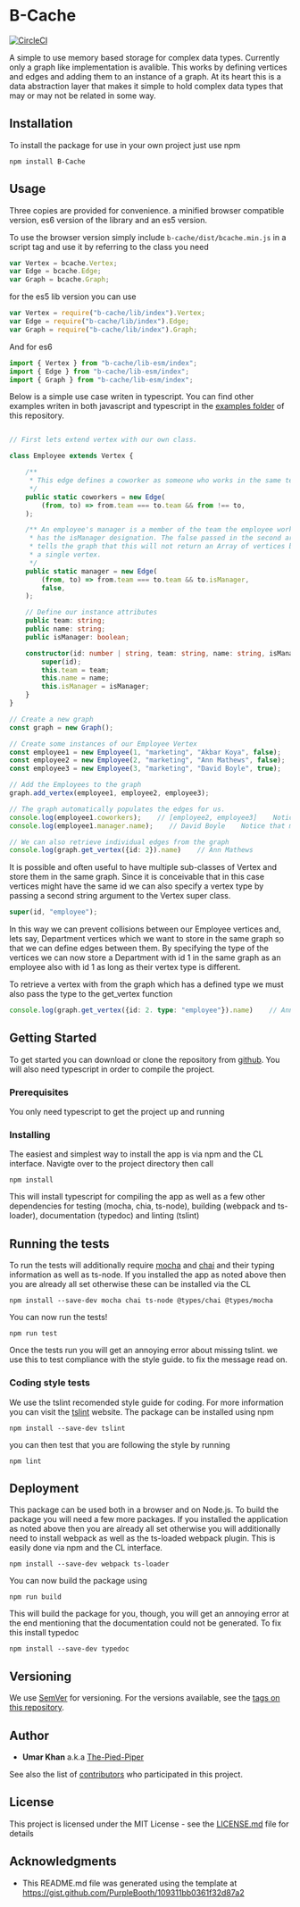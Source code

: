 # B-Cache

[![CircleCI](https://circleci.com/gh/The-Pied-Piper/B-Cache.svg?style=svg)](https://circleci.com/gh/The-Pied-Piper/B-Cache)

A simple to use memory based storage for complex data types. Currently only a graph like implementation is avalible. This works by defining vertices and edges and adding them to an instance of a graph. At its heart this is a data abstraction layer that makes it simple to hold complex data types that may or may not be related in some way.

## Installation

To install the package for use in your own project just use npm
```
npm install B-Cache
```

## Usage

Three copies are provided for convenience. a minified browser compatible version, es6 version of the library and an es5 version.

To use the browser version simply include `b-cache/dist/bcache.min.js` in a script tag and use it by referring to the class you need
```javascript
var Vertex = bcache.Vertex;
var Edge = bcache.Edge;
var Graph = bcache.Graph;
```

for the es5 lib version you can use
```javascript
var Vertex = require("b-cache/lib/index").Vertex;
var Edge = require("b-cache/lib/index").Edge;
var Graph = require("b-cache/lib/index").Graph;
```

And for es6
```javascript
import { Vertex } from "b-cache/lib-esm/index";
import { Edge } from "b-cache/lib-esm/index";
import { Graph } from "b-cache/lib-esm/index";
```

Below is a simple use case writen in typescript. You can find other examples writen in both javascript and typescript in the [examples folder](https://github.com/The-Pied-Piper/B-Cache/tree/master/examples) of this repository.
```typescript

// First lets extend vertex with our own class.

class Employee extends Vertex {

    /**
     * This edge defines a coworker as someone who works in the same team
     */
    public static coworkers = new Edge(
        (from, to) => from.team === to.team && from !== to,
    );

    /** An employee's manager is a member of the team the employee works in who
     * has the isManager designation. The false passed in the second argument
     * tells the graph that this will not return an Array of vertices but rather
     * a single vertex.
     */
    public static manager = new Edge(
        (from, to) => from.team === to.team && to.isManager,
        false,
    );

    // Define our instance attributes
    public team: string;
    public name: string;
    public isManager: boolean;

    constructor(id: number | string, team: string, name: string, isManager: boolean) {
        super(id);
        this.team = team;
        this.name = name;
        this.isManager = isManager;
    }
}

// Create a new graph
const graph = new Graph();

// Create some instances of our Employee Vertex
const employee1 = new Employee(1, "marketing", "Akbar Koya", false);
const employee2 = new Employee(2, "marketing", "Ann Mathews", false);
const employee3 = new Employee(3, "marketing", "David Boyle", true);

// Add the Employees to the graph
graph.add_vertex(employee1, employee2, employee3);

// The graph automatically populates the edges for us.
console.log(employee1.coworkers);    // [employee2, employee3]    Notice that this is an Array
console.log(employee1.manager.name);    // David Boyle    Notice that manager is a single edge

// We can also retrieve individual edges from the graph
console.log(graph.get_vertex({id: 2}).name)    // Ann Mathews

```
It is possible and often useful to have multiple sub-classes of Vertex and store them in the same graph. Since it is conceivable that in this case vertices might have the same id we can also specify a vertex type by passing a second string argument to the Vertex super class.
```typescript
super(id, "employee");
```
In this way we can prevent collisions between our Employee vertices and, lets say, Department vertices which we want to store in the same graph so that we can define edges between them. By specifying the type of the vertices we can now store a Department with id 1 in the same graph as an employee also with id 1 as long as their vertex type is different.

To retrieve a vertex with from the graph which has a defined type we must also pass the type to the get_vertex function
```typescript
console.log(graph.get_vertex({id: 2. type: "employee"}).name)    // Ann Mathews.
```

## Getting Started

To get started you can download or clone the repository from [github](https://github.com/The-Pied-Piper/B-Cache). You will also need typescript in order to compile the project.

### Prerequisites

You only need typescript to get the project up and running

### Installing

The easiest and simplest way to install the app is via npm and the CL interface. Navigte over to the project directory then call
```
npm install
```
This will install typescript for compiling the app as well as a few other dependencies for testing (mocha, chia, ts-node), building (webpack and ts-loader), documentation (typedoc) and linting (tslint)

## Running the tests

To run the tests will additionally require [mocha](https://mochajs.org/) and
[chai](http://chaijs.com/) and their typing information as well as ts-node. If you
installed the app as noted above then you are already all set otherwise these
can be installed via the CL

```
npm install --save-dev mocha chai ts-node @types/chai @types/mocha
```

You can now run the tests!
```
npm run test
```
Once the tests run you will get an annoying error about missing tslint. we use this to test compliance with the style guide. to fix the message read on.

### Coding style tests

We use the  tslint recomended style guide for coding. For more information you can visit the [tslint](https://palantir.github.io/tslint/) website. The package can be installed using npm
```
npm install --save-dev tslint
```
you can then test that you are following the style by running
```
npm lint
```

## Deployment

This package can be used both in a browser and on Node.js. To build the package you will need a few more packages. If you installed the application as noted above then you are already all set otherwise you will additionally need to install webpack as well as the ts-loaded webpack plugin. This is easily done via npm and the CL interface.
```
npm install --save-dev webpack ts-loader
```
You can now build the package using
```
npm run build
```
This will build the package for you, though, you will get an annoying error at the end mentioning that the documentation could not be generated. To fix this install typedoc
```
npm install --save-dev typedoc
```

## Versioning

We use [SemVer](http://semver.org/) for versioning. For the versions available, see the [tags on this repository](https://github.com/The-Pied-Piper/B-Cache/tags).

## Author

* **Umar Khan** a.k.a [The-Pied-Piper](https://github.com/The-Pied-Piper)

See also the list of [contributors](https://github.com/The-Pied-Piper/B-Cache/graphs/contributors) who participated in this project.

## License

This project is licensed under the MIT License - see the [LICENSE.md](https://github.com/The-Pied-Piper/B-Cache/blob/master/LICENSE) file for details

## Acknowledgments

* This README.md file was generated using the template at https://gist.github.com/PurpleBooth/109311bb0361f32d87a2
